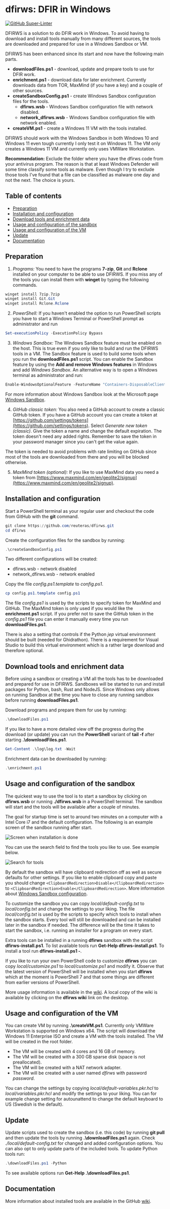# dfirws: DFIR in Windows

[![GitHub Super-Linter](https://github.com/reuteras/dfirws/actions/workflows/linter.yml/badge.svg)](https://github.com/marketplace/actions/super-linter)

DFIRWS is a solution to do DFIR work in Windows. To avoid having to download and install tools manually from many different sources, the tools are downloaded and prepared for use in a Windows Sandbox or VM.

DFIRWS has been enhanced since its start and now have the following main parts.

- **downloadFiles.ps1** - download, update and prepare tools to use for DFIR work.
- **enrichment.ps1** - download data for later enrichment. Currently downloads data from TOR, MaxMind (if you have a key) and a couple of other sources.
- **createSandboxConfig.ps1** - create Windows Sandbox configuration files for the tools.
  - **dfirws.wsb** - Windows Sandbox configuration file with network disabled.
  - **network_dfirws.wsb** - Windows Sandbox configuration file with network enabled.
- **createVM.ps1** - create a Windows 11 VM with the tools installed.

DFIRWS should work with the Windows Sandbox in both Windows 10 and Windows 11 even tough currently I only test it on Windows 11. The VM only creates a Windows 11 VM and currently only uses VMWare Workstation.

**Recommendation:** Exclude the folder where you have the dfirws code from your antivirus program. The reason is that at least Windows Defender will some time classify some tools as malware. Even though I try to exclude those tools I've found that a file can be classified as malware one day and not the next. The choice is yours.

## Table of contents

- [Preparation](#preparation)
- [Installation and configuration](#installation-and-configuration)
- [Download tools and enrichment data](#download-tools-and-enrichment-data)
- [Usage and configuration of the sandbox](#usage-and-configuration-of-the-sandbox)
- [Usage and configuration of the VM](#usage-and-configuration-of-the-vm)
- [Update](#update)
- [Documentation](#documentation)

## Preparation

1. *Programs:* You need to have the programs **7-zip**, **Git** and **Rclone** installed on your computer to be able to use DFIRWS. If you miss any of the tools you can install them with **winget** by typing the following commands.

```PowerShell
winget install 7zip.7zip
winget install Git.Git
winget install Rclone.Rclone
```

2. *PowerShell:* If you haven't enabled the option to run PowerShell scripts you have to start a Windows Terminal or PowerShell prompt as administrator and run

```PowerShell
Set-executionPolicy -ExecutionPolicy Bypass
```

3. *Windows Sandbox:* The Windows Sandbox feature must be enabled on the host. This is true even if you only like to build and run the DFIRWS tools in a VM. The Sandbox feature is used to build some tools when you run the **downloadFiles.ps1** script.
You can enable the Sandbox feature by using the **Add and remove Windows features** in Windows and add *Windows Sandbox*. An alternative way is to open a Windows terminal as administrator and run:

```PowerShell
Enable-WindowsOptionalFeature -FeatureName "Containers-DisposableClientVM" -All -Online
```

For more information about Windows Sandbox look at the Microsoft page [Windows Sandbox][wsa].

4. *GitHub classic token:* You also need a GitHub account to create a classic GitHub token. If you have a GitHub account you can create a token at [https://github.com/settings/tokens](https://github.com/settings/tokens). Select *Generate new token (classic)*. Give the token a name and change the default expiration. The token doesn't need any added rights. Remember to save the token in your password manager since you can't get the value again.

The token is needed to avoid problems with rate limiting on GitHub since most of the tools are downloaded from there and you will be blocked otherwise.

5. *MaxMind token (optional):* If you like to use MaxMind data you need a token from [https://www.maxmind.com/en/geolite2/signup](https://www.maxmind.com/en/geolite2/signup).

## Installation and configuration

Start a PowerShell terminal as your regular user and checkout the code from GitHub with the **git** command.

```PowerShell
git clone https://github.com/reuteras/dfirws.git
cd dfirws
```

Create the configuration files for the sandbox by running:

```PowerShell
.\createSandboxConfig.ps1
```

Two different configurations will be created:

- dfirws.wsb - network disabled
- network_dfirws.wsb - network enabled

Copy the file *config.ps1.template* to *config.ps1*.

```PowerShell
cp config.ps1.template config.ps1
```

The file *config.ps1* is used by the scripts to specify token for MaxMind and GitHub. The MaxMind token is only used if you would like the **enrichment.ps1** script. If you prefer not to save the GitHub token in the *config.ps1* file you can enter it manually every time you run **downloadFiles.ps1**.

There is also a setting that controls if the Python *jep* virtual environment should be built (needed for Ghidrathon). There is a requirement for Visual Studio to build this virtual environment which is a rather large download and therefore optional.

## Download tools and enrichment data

Before using a sandbox or creating a VM all the tools has to be downloaded and prepared for use in DFIRWS. Sandboxes will be started to run and install packages for Python, bash, Rust and NodeJS. Since Windows only allows on running Sandbox at the time you have to close any running sandbox before running **downloadFiles.ps1**.

Download programs and prepare them for use by running:

```PowerShell
.\downloadFiles.ps1
```

If you like to have a more detailed view off the progress during the download (or update) you can run the **PowerShell** variant of **tail -f** after starting **.\downloadFiles.ps1**.

```PowerShell
Get-Content .\log\log.txt -Wait
```

Enrichment data can be downloaded by running:

```PowerShell
.\enrichment.ps1
```

## Usage and configuration of the sandbox

The quickest way to use the tool is to start a sandbox by clicking on **dfirws.wsb** or running **./dfirws.wsb** in a PowerShell terminal. The sandbox will start and the tools will be available after a couple of minutes.

The goal for startup time is set to around two minutes on a computer with a Intel Core i7 and the default configuration. The following is an example screen of the sandbox running after start.

![Screen when installation is done](./resources/images/screen.png)

You can use the search field to find the tools you like to use. See example below.

![Search for tools](./resources/images/search.png)

By default the sandbox will have clipboard redirection off as well as secure defaults for other settings. If you like to enable clipboard copy and paste you should change `<ClipboardRedirection>Disable</ClipboardRedirection>` to `<ClipboardRedirection>Enable</ClipboardRedirection>`. More information about [Windows Sandbox configuration][wsc].

To customize the sandbox you can copy *local/default-config.txt* to *local/config.txt* and change the settings to your liking. The file *local/config.txt* is used by the scripts to specify which tools to install when the sandbox starts. Every tool will still be downloaded and can be installed later in the sandbox if needed.
The difference will be the time it takes to start the sandbox, i.e. running an installer for a program on every start.

Extra tools can be installed in a running **dfirws** sandbox with the script **dfirws-install.ps1**. To list available tools run **Get-Help dfirws-install.ps1**. To install a tool run **dfirws-install.ps1 -<tool>**.

If you like to run your own PowerShell code to customize **dfirws** you can copy *local/customize.ps1* to *local/customize.ps1* and modify it. Observe that the latest version of PowerShell will be installed when you start **dfirws** which at the moment is PowerShell 7 and that some things are different from earlier versions of PowerShell.

More usage information is available in the [wiki](https://github.com/reuteras/dfirws/wiki). A local copy of the wiki is available by clicking on the **dfirws wiki** link on the desktop.

## Usage and configuration of the VM

You can create VM by running **.\createVM.ps1**.  Currently only VMWare Workstation is supported on Windows x64. The script will download the Windows 11 Enterprise ISO and create a VM with the tools installed. The VM will be created in the root folder.

- The VM will be created with 4 cores and 16 GB of memory.
- The VM will be created with a 300 GB sparse disk (space is not preallocated).
- The VM will be created with a NAT network adapter.
- The VM will be created with a user named *dfirws* with password *password*.

You can change the settings by copying *local/default-variables.pkr.hcl* to *local/variables.pkr.hcl* and modify the settings to your liking. You can for example change setting for autounattend to change the default keyboard to US (Swedish is the default).

## Update

Update scripts used to create the sandbox (i.e. this code) by running **git pull** and then update the tools by running **.\downloadFiles.ps1** again. Check *./local/default-config.txt* for changed and added configuration options. You can also opt to only update parts of the included tools. To update Python tools run:

```PowerShell
.\downloadFiles.ps1 -Python
```

To see available options run **Get-Help .\downloadFiles.ps1**.

## Documentation

More information about installed tools are available in the GitHub [wiki][wid].

  [wid]: https://github.com/reuteras/dfirws/wiki/Documentation
  [wsa]: https://learn.microsoft.com/en-us/windows/security/threat-protection/windows-sandbox/windows-sandbox-overview
  [wsc]: https://learn.microsoft.com/en-us/windows/security/threat-protection/windows-sandbox/windows-sandbox-configure-using-wsb-file
